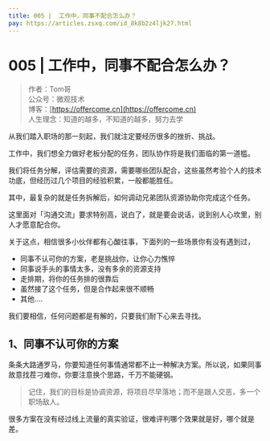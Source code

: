 ```yaml
---
title: 005 |  工作中，同事不配合怎么办？
pay: https://articles.zsxq.com/id_8k8b2z4ljk27.html
---
```


#  005 |  工作中，同事不配合怎么办？

> 作者：Tom哥
> <br/>公众号：微观技术
> <br/> 博客：[https://offercome.cn](https://offercome.cn)
> <br/> 人生理念：知道的越多，不知道的越多，努力去学


从我们踏入职场的那一刻起，我们就注定要经历很多的挫折、挑战。

工作中，我们想全力做好老板分配的任务，团队协作将是我们面临的第一道槛。

我们将任务分解，评估需要的资源，需要哪些团队配合，这些虽然考验个人的技术功底，但经历过几个项目的经验积累，一般都能胜任。

其中，最复杂的就是任务拆解后，如何调动兄弟团队资源协助你完成这个任务。

这里面对「沟通交流」要求特别高，说白了，就是要会说话，说到别人心坎里，别人才愿意配合你。

关于这点，相信很多小伙伴都有心酸往事，下面列的一些场景你有没有遇到过，

- 同事不认可你的方案，老是挑战你，让你心力憔悴
- 同事说手头的事情太多，没有多余的资源支持
- 走排期，将你的任务排的很靠后
- 虽然接了这个任务，但是合作起来很不顺畅
- 其他....

我们要相信，任何问题都是有解的，只要我们耐下心来去寻找。

## 1、同事不认可你的方案

条条大路通罗马，你要知道任何事情通常都不止一种解决方案。所以说，如果同事故意找茬刁难你，你要注意换个思路，千万不能硬钢。

> 记住，我们的目标是协调资源，将项目尽早落地；而不是跟人交恶，多一个职场敌人。


很多方案在没有经过线上流量的真实验证，很难评判哪个效果就是好，哪个就是差。
